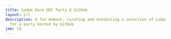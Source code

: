 ```yaml
---
title: Ludum Dare GDC Party @ GitHub
layout: irl
description: A fun moment, curating and exhibiting a selection of Ludum Dare games
  for a party hosted by GitHub
jam: ld
---
```


